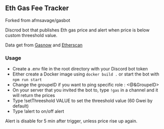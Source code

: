 ## Eth Gas Fee Tracker

Forked from afmsavage/gasbot

Discrod bot that publishes Eth gas price and alert when price is below custom threeshold value.

Data get from [Gasnow](https://gasnow.org) and [Etherscan](https://etherscan.io/gastracker#historicaldata)

### Usage

* Create a .env file in the root directory with your Discord bot token
* Either create a Docker image using `docker build .` or start the bot with `npm run start`
* Change the groupeID if you want to ping specific role : <@&GroupeID>
* On your server that you invited the bot to, type `!gas` in a channel and it will return the prices
* Type !setThreeshold VALUE to set the threeshold value (60 Gwei by default)
* Type !alert to on/off alert

Alert is disable for 5 min after trigger, unless price rise up again.